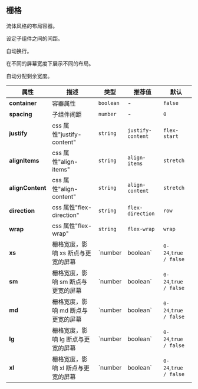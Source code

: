## 栅格

流体风格的布局容器。

<ex-code name="ex-grid-basic">

设定子组件之间的间距。

</ex-code>

<ex-code name="ex-grid-fluid">

自动换行。

</ex-code>

<ex-code name="ex-grid-responsive">

在不同的屏幕宽度下展示不同的布局。

</ex-code>

<ex-code name="ex-grid-autoWidth">

自动分配剩余宽度。

</ex-code>

<ex-footer edit-link="https://github.com/zeit-ui/vue/edit/master/docs/zh-cn/components/grid.md">

| 属性             | 描述                               | 类型               | 推荐值                | 默认         |
| ---------------- | ---------------------------------- | ------------------ | --------------------- | ------------ |
| **container**    | 容器属性                           | `boolean`          | -                     | `false`      |
| **spacing**      | 子组件间距                         | `number`           | -                     | `0`          |
| **justify**      | css 属性"justify-content"          | `string`           | `justify-content`     | `flex-start` |
| **alignItems**   | css 属性"align-items"              | `string`           | `align-items`         | `stretch`    |
| **alignContent** | css 属性"align-content"            | `string`           | `align-content`       | `stretch`    |
| **direction**    | css 属性"flex-direction"           | `string`           | `flex-direction`      | `row`        |
| **wrap**         | css 属性"flex-wrap"                | `string`           | `flex-wrap`           | `wrap`       |
| **xs**           | 栅格宽度，影响 xs 断点与更宽的屏幕 | `number | boolean` | `0-24`,`true / false` | `false`      |
| **sm**           | 栅格宽度，影响 sm 断点与更宽的屏幕 | `number | boolean` | `0-24`,`true / false` | `false`      |
| **md**           | 栅格宽度，影响 md 断点与更宽的屏幕 | `number | boolean` | `0-24`,`true / false` | `false`      |
| **lg**           | 栅格宽度，影响 lg 断点与更宽的屏幕 | `number | boolean` | `0-24`,`true / false` | `false`      |
| **xl**           | 栅格宽度，影响 xl 断点与更宽的屏幕 | `number | boolean` | `0-24`,`true / false` | `false`      |

</ex-footer>
